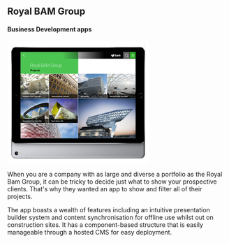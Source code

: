 
## Royal BAM Group
#### Business Development apps

<div class="snapshot">

![BAM Business Development apps](/assets/portfolio/bam.png)

</div>

<div class="info">

When you are a company with as large and diverse a portfolio as the Royal Bam Group, it can be tricky to decide just what to show your prospective clients. That's why they wanted an app to show and filter all of their projects.

The app boasts a wealth of features including an intuitive presentation builder system and content synchronisation for offline use whilst out on construction sites. It has a component-based structure that is easily manageable through a hosted CMS for easy deployment.    

</div>
